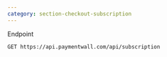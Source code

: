 ```yaml
---
category: section-checkout-subscription
---
```

Endpoint
```
GET https://api.paymentwall.com/api/subscription
```